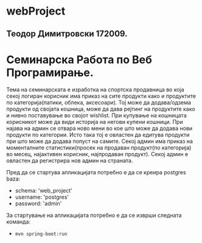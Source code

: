 # webProject

## Теодор Димитровски 172009.

#   Семинарска Работа по Веб Програмирање.

Тема на семинарската е изработка на спортска продавница во која секој логиран корисник има приказ на сите продукти 
како и продуктите по категорија(патики, облека, аксесоари). Тој може да додава/одзема продукти од својата кошница, може да дава рејтинг на
продуктите како и нивно поставување во својoт wishlist. При купување на кошницата корисникот може да види историја на негови купени кошници.
При најава на админ се отвара ново мени во кое што може да додава нови продукти по категории. Исто така тој е овластен да едитува продукти
при што може да додава попуст на самите. Секој админ има приказ на моменталните статистики(просек на продаван продукт(по категорија) во месец,
најактивен корисник, најпродаван продукт). Секој админ е овластен да регистрира нов админ на страната.

Пред да се стартува апликацијата потребно е да се креира postgres baza:

* schema:   'web_project'
* username: 'postgres'
* password: 'admin'

За стартување на апликацијата потребно е да се изврши следната команда:

* `mvn spring-boot:run`



